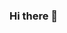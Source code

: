 ### Hi there 👋

<!--
**Jiya0505/Jiya0505** is a ✨ _special_ ✨ repository because its `README.md` (this file) appears on your GitHub profile.

Here are some ideas to get you started:

- 🔭 I’m currently working on a project: Window media player using image detection(in python).
-🔭 previously worked on a project: Heart disease prediction using machine learning algorithms.
- 🌱 I’m currently learning Python and Java.
- 🤔 I’m looking for help with Web development (front end as well as backend) and Machine Learning.
- 😄 Pronouns: she/her
- ⚡ Fun fact: I'm an enthusiast always looking forward to learn new things.
-->
